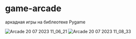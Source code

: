 # game-arcade
аркадная игры на  библеотеке Pygame

![Arcade 20 07 2023 11_06_21](https://github.com/ceres132/game-arcade/assets/140040528/e638b9d1-3e30-4157-b692-0d6ced73c06b)
![Arcade 20 07 2023 11_08_33](https://github.com/ceres132/game-arcade/assets/140040528/ddbe44f2-b386-46c0-aeb0-c75c6b0f09ea)

